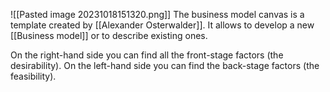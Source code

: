 ![[Pasted image 20231018151320.png]]
The business model canvas is a template created by [[Alexander Osterwalder]]. It allows to develop a new [[Business model]] or to describe existing ones.

On the right-hand side you can find all the front-stage factors (the desirability). On the left-hand side you can find the back-stage factors (the feasibility).
